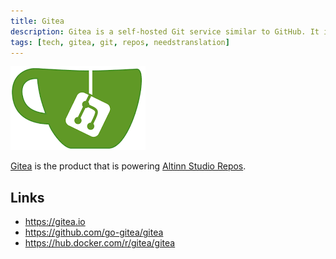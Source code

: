 ```yaml
---
title: Gitea
description: Gitea is a self-hosted Git service similar to GitHub. It is used as the repository solution in Altinn Studio Repos.
tags: [tech, gitea, git, repos, needstranslation]
---
```


![Gitea logo](gitea-logo.png "Gitea logo")

[Gitea](https://gitea.io) is the product that is powering [Altinn Studio Repos](/nb/altinn-studio-repos).


## Links

- https://gitea.io
- https://github.com/go-gitea/gitea
- https://hub.docker.com/r/gitea/gitea
